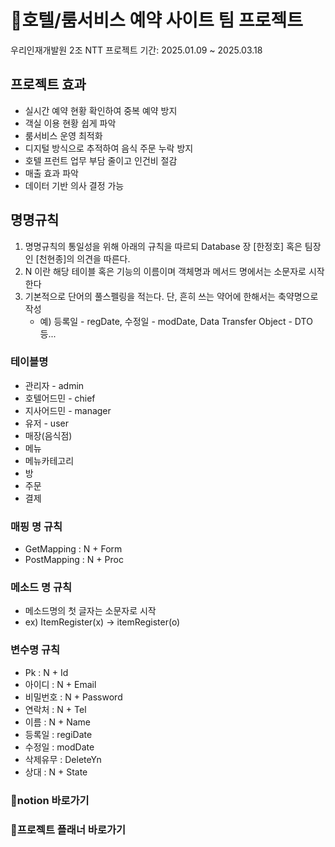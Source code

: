 <h1>🏨호텔/룸서비스 예약 사이트 팀 프로젝트</h1>
우리인재개발원 2조 NTT
프로젝트 기간: 2025.01.09 ~ 2025.03.18

## 프로젝트 효과
- 실시간 예약 현황 확인하여 중복 예약 방지
- 객실 이용 현황 쉽게 파악
- 룸서비스 운영 최적화
- 디지털 방식으로 추적하여 음식 주문 누락 방지
- 호텔 프런트 업무 부담 줄이고 인건비 절감
- 매출 효과 파악
- 데이터 기반 의사 결정 가능

## 명명규칙
1) 명명규칙의 통일성을 위해 아래의 규칙을 따르되 Database 장 [한정호] 혹은 팀장인 [천현종]의 의견을 따른다.
2) N 이란 해당 테이블 혹은 기능의 이름이며 객체명과 메서드 명에서는 소문자로 시작한다
3) 기본적으로 단어의 풀스펠링을 적는다. 단, 흔히 쓰는 약어에 한해서는 축약명으로 작성
   - 예) 등록일 - regDate, 수정일 - modDate, Data Transfer Object - DTO 등...

### 테이블명
- 관리자 - admin
- 호텔어드민 - chief
- 지사어드민 - manager
- 유저 - user
- 매장(음식점)
- 메뉴
- 메뉴카테고리
- 방
- 주문
- 결제

### 매핑 명 규칙
- GetMapping : N + Form
- PostMapping : N + Proc

### 메소드 명 규칙
- 메소드명의 첫 글자는 소문자로 시작
- ex) ItemRegister(x) -> itemRegister(o)

### 변수명 규칙
- Pk : N + Id
- 아이디 : N + Email
- 비밀번호 : N + Password
- 연락처 : N + Tel
- 이름 : N + Name
- 등록일 : regiDate
- 수정일 : modDate
- 삭제유무 : DeleteYn
- 상대 : N + State


<a target="https://www.notion.so/17548799325c804b8284c4686e395148">
  <h3>📃notion 바로가기</h3>
</a>

<a target="https://docs.google.com/spreadsheets/d/1r3FvPDK-OPlXQAsxBs167bzD5p96dRwbL9wv-OHvfYE/edit?gid=1115838130#gid=1115838130">
  <h3>📆프로젝트 플래너 바로가기</h3>
</a>
